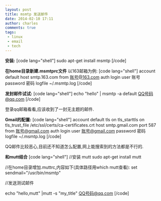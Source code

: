```yaml
---
layout: post
title: msmtp 发送邮件
date: 2014-02-10 17:11
author: charles
comments: true
tags:
 - linux
 - email
 - tech
---
```

<strong>安装:</strong>
[code lang="shell"]
sudo apt-get install msmtp
[/code]

<strong>在home目录新建.msmtprc文件</strong>
以163邮箱为例:
[code lang="shell"]
account default
host smtp.163.com
from 账号@163.com
auth login
user 账号
password 密码
logfile ~/.msmtp.log
[/code]

<strong>发封邮件试试:</strong>
[code lang="shell"]
echo &quot;hello&quot; | msmtp -a default QQ号码@qq.com
[/code]

登录qq邮箱看看,应该收到了一封无主题的邮件.


<strong>Gmail的配置:</strong>
[code lang="shell"]
account default
tls on
tls_starttls on
tls_trust_file /etc/ssl/certs/ca-certificates.crt
host smtp.gmail.com
port 587
from 账号@gmail.com
auth login
user 账号@gmail.com
password 密码
logfile ~/.msmtp.log
[/code]

QQ邮件比较恶心,目前还不知道怎么配置,网上能搜索到的方法都是不行的.


<strong>和mutt结合</strong>
[code lang="shell"]
//安装 mutt
sudo apt-get install mutt

//在home目录增加.muttrc,内容如下(具体路径用which mutt查看):
set sendmail=&quot;/usr/bin/msmtp&quot;

//发送测试邮件

echo &quot;hello,mutt&quot; |mutt -s &quot;my_title&quot; QQ号码@qq.com
[/code]



